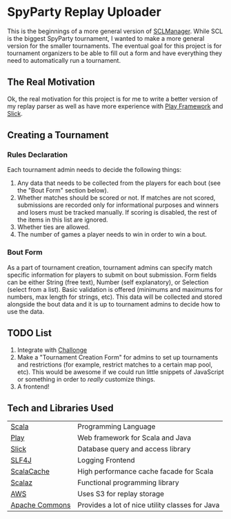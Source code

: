 # SpyParty Replay Uploader #

This is the beginnings of a more general version of [SCLManager](https://github.com/LtHummus/SclManager). While SCL is the biggest SpyParty tournament, I wanted to make a more general version for the smaller tournaments. The eventual goal for this project is for tournament organizers to be able to fill out a form and have everything they need to automatically run a tournament. 

## The Real Motivation ##

Ok, the real motivation for this project is for me to write a better version of my replay parser as well as have more experience with [Play Framework](https://www.playframework.com/) and [Slick](http://slick.lightbend.com/).

## Creating a Tournament ##

### Rules Declaration ###

Each tournament admin needs to decide the following things:

1. Any data that needs to be collected from the players for each bout (see the "Bout Form" section below).
1. Whether matches should be scored or not. If matches are not scored, submissions are recorded only for informational purposes and winners and losers must be tracked manually. If scoring is disabled, the rest of the items in this list are ignored.
1. Whether ties are allowed.
1. The number of games a player needs to win in order to win a bout.

### Bout Form ###

As a part of tournament creation, tournament admins can specify match specific information for players to submit on bout submission. Form fields can be either String (free text), Number (self explanatory), or Selection (select from a list). Basic validation is offered (minimums and maximums for numbers, max length for strings, etc). This data will be collected and stored alongside the bout data and it is up to tournament admins to decide how to use the data.

## TODO List ##

1. Integrate with [Challonge](https://challonge.com/)
1. Make a "Tournament Creation Form" for admins to set up tournaments and restrictions (for example, restrict matches to a certain map pool, etc). This would be awesome if we could run little snippets of JavaScript or something in order to _really_ customize things.
1. A frontend!

## Tech and Libraries Used ##

|  |  |
| ---  | ---  |
| [Scala](https://www.scala-lang.org/) | Programming Language |
| [Play](https://www.playframework.com/) | Web framework for Scala and Java |
| [Slick](http://slick.lightbend.com/) | Database query and access library |
| [SLF4J](https://www.slf4j.org/) | Logging Frontend |
| [ScalaCache](https://github.com/cb372/scalacache) | High performance cache facade for Scala |
| [Scalaz](https://scalaz.github.io/7/) | Functional programming library |
| [AWS](https://aws.amazon.com/) | Uses S3 for replay storage |
| [Apache Commons](https://commons.apache.org/) | Provides a lot of nice utility classes for Java
